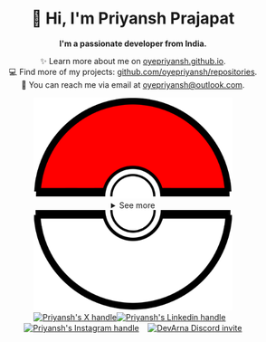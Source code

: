 <div align="center">
  <h1>👋 Hi, I'm Priyansh Prajapat</h1>
  <b>I'm a passionate developer from India.</b>
</div>

<div align="center">
   
  ✨ Learn more about me on [oyepriyansh.github.io](https://oyepriyansh.github.io). <br>
  💻 Find more of my projects: [github.com/oyepriyansh/repositories](https://github.com/oyepriyansh?tab=repositories). <br>
  💌 You can reach me via email at [oyepriyansh@outlook.com](mailto:oyepriyansh@outlook.com).
</div>

<div align="center">
  <a href="#"><img src="assets/pokeball-top.png" width="350px"></a>
  <details>
    <summary>See more</summary>
    <a href="#"><img src="assets/bitmoji.png" width="150"></a> <br>
    <a href="#"><img src="assets/typing.svg"></a>
    <details open>
      <summary>About me</summary>
      <div align="left">

```js
/**
 * Represents me.
 * @constructor
 * @param {string} languages - Hindi, Gujrati, English.
 * @param {string} hobbies - Anime, Music, Gaming.
 * @param {string} interests - AI, Open Source, Javascript, Python.
 * @param {Date} birthday - 28th of May.
 */
```
  </div>
</details>

<details open>
  <summary>Status</summary>
  <div>
    <a href="#"><img src="github_stats.svg" width="340px"></a><br>
    <a href="https://discord.com/users/838764339942785051" target="_blank">
      <img src="https://lanyard-profile-readme.vercel.app/api/838764339942785051" width="340px">
    </a> <br>
    <a href="https://open.spotify.com/playlist/61FVEPQTp0tU6ELzbvVMer?si=d8e96652bf8f44f1" target="_blank">
      <img src="https://spotifyoyepriyansh.vercel.app/api?theme=dark&spin=true&scan=false&rainbow=false" width="340px">
    </a>
  </div>
</details>

<details open>
  <summary>Recent Activity</summary>

<!--RECENT_ACTIVITY:start-->
![comments](https://oyepriyansh.pages.dev/i/octicons/Comment.svg) [#103](https://github.com/oyepriyansh/DevTweet/issues/103#issuecomment-1921559143) **|** [oyepriyansh/DevTweet](https://github.com/oyepriyansh/DevTweet)<br>
![issue_closed](https://oyepriyansh.pages.dev/i/octicons/IssueClosed.svg) [#103](https://github.com/oyepriyansh/DevTweet/issues/103) **|** [oyepriyansh/DevTweet](https://github.com/oyepriyansh/DevTweet)<br>
![new_star](https://oyepriyansh.pages.dev/i/octicons/StarredRepositoryYellow.svg) [aunetx/blur-my-shell](https://github.com/aunetx/blur-my-shell)<br>
![new_star](https://oyepriyansh.pages.dev/i/octicons/StarredRepositoryYellow.svg) [neovim/neovim](https://github.com/neovim/neovim)<br>
![issue_closed](https://oyepriyansh.pages.dev/i/octicons/IssueClosed.svg) [#222](https://github.com/oyepriyansh/DevProfiles/issues/222) **|** [oyepriyansh/DevProfiles](https://github.com/oyepriyansh/DevProfiles)<br>
![pr_closed](https://oyepriyansh.pages.dev/i/octicons/PullRequestClosed.svg) [#208](https://github.com/oyepriyansh/DevTweet/pull/208) **|** [oyepriyansh/DevTweet](https://github.com/oyepriyansh/DevTweet)<br>
![pr_opened](https://oyepriyansh.pages.dev/i/octicons/PullRequestOpened.svg) [#208](https://github.com/oyepriyansh/DevTweet/pull/208) **|** [oyepriyansh/DevTweet](https://github.com/oyepriyansh/DevTweet)<br>
![changes_approved](https://oyepriyansh.pages.dev/i/octicons/ApprovedChanges.svg) [#6](https://github.com/SpicyDevs/spicydevs.github.io/pull/6#pullrequestreview-1851590091) **|** [SpicyDevs/spicydevs.github.io](https://github.com/SpicyDevs/spicydevs.github.io)<br>
![new_star](https://oyepriyansh.pages.dev/i/octicons/StarredRepositoryYellow.svg) [Vendicated/Vencord](https://github.com/Vendicated/Vencord)<br>
![new_star](https://oyepriyansh.pages.dev/i/octicons/StarredRepositoryYellow.svg) [oyepriyansh/.well-known](https://github.com/oyepriyansh/.well-known)<br>
<!--RECENT_ACTIVITY:end-->

</details>

</details>
  <a href="#"><img src="assets/pokeball-bottom.png" width="350px"></a>
</div>
<div align="center">
  <a href="https://twitter.com/oyepriyansh" target="blank"><img align="center" src="https://oyepriyansh.pages.dev/assets/github/readme/twitter.svg" alt="Priyansh's X handle" title="X" width="70"/></a><a href="https://linkedin.com/in/oyepriyansh" target="blank"><img align="center" src="https://oyepriyansh.pages.dev/assets/github/readme/linkedin.svg" alt="Priyansh's Linkedin handle" title="Linkedin" width="30"/></a> &nbsp;&nbsp;
  <a href="https://instagram.com/oyepriyansh" target="blank"><img align="center" src="https://oyepriyansh.pages.dev/assets/github/readme/instagram.svg" alt="Priyansh's Instagram handle" title="Instagram" width="30"/></a> &nbsp;&nbsp;
  <a href="https://discord.com/invite/2aAdfJHSWR" target="blank"><img align="center" src="https://oyepriyansh.pages.dev/assets/github/readme/discord.svg" alt="DevArna Discord invite" title="Discord" width="30"/></a>
</div>

